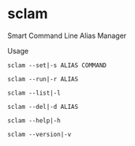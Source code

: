 # sclam

Smart Command Line Alias Manager

Usage

    sclam --set|-s ALIAS COMMAND

    sclam --run|-r ALIAS

    sclam --list|-l

    sclam --del|-d ALIAS

    sclam --help|-h

    sclam --version|-v
